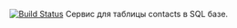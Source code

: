 [![Build Status](https://travis-ci.org/PURUS6233/contact_book.svg?branch=master)](https://travis-ci.org/PURUS6233/contact_book)
Сервис для таблицы contacts в SQL базе.